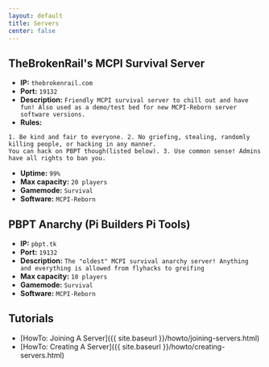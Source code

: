 ```yaml
---
layout: default
title: Servers
center: false
---
```


## TheBrokenRail's MCPI Survival Server
- **IP:** ``thebrokenrail.com``
- **Port:** ``19132``
- **Description:** ``Friendly MCPI survival server to chill out and have fun! Also used as a demo/test bed for new MCPI-Reborn server software versions.``
- **Rules:**  
 ```
 1. Be kind and fair to everyone. 2. No griefing, stealing, randomly killing people, or hacking in any manner.
 You can hack on PBPT though(listed below). 3. Use common sense! Admins have all rights to ban you.
 ```
- **Uptime:** ``99%``
- **Max capacity:** ``20 players``
- **Gamemode:** ``Survival``
- **Software:** ``MCPI-Reborn``

## PBPT Anarchy (Pi Builders Pi Tools)
- **IP:** ``pbpt.tk``
- **Port:** ``19132``
- **Description:** ``The "oldest" MCPI survival anarchy server! Anything and everything is allowed from flyhacks to greifing``
- **Max capacity:** ``10 players``
- **Gamemode:** ``Survival``
- **Software:** ``MCPI-Reborn``

## Tutorials
- [HowTo: Joining A Server]({{ site.baseurl }}/howto/joining-servers.html)
- [HowTo: Creating A Server]({{ site.baseurl }}/howto/creating-servers.html)
